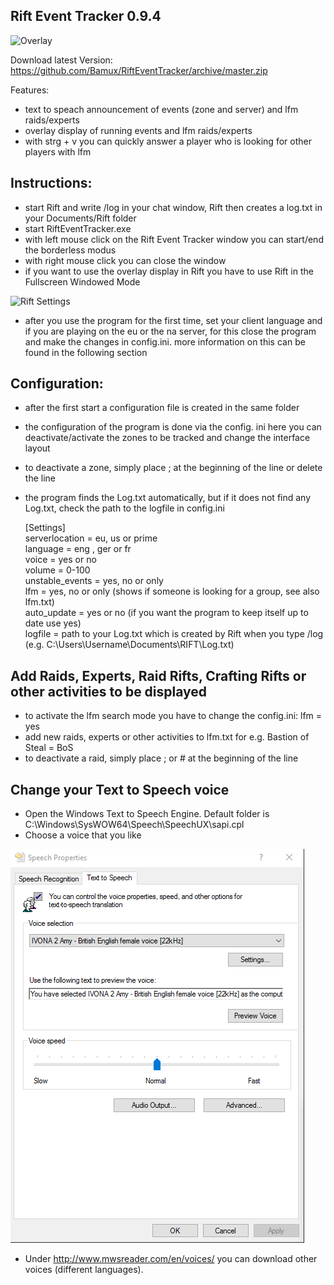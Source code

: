 ## Rift Event Tracker 0.9.4
![Overlay](https://cdn.discordapp.com/attachments/374932500910309379/422081814950313984/unknown.png)

Download latest Version: https://github.com/Bamux/RiftEventTracker/archive/master.zip

Features:
- text to speach announcement of events (zone and server) and lfm raids/experts
- overlay display of running events and lfm raids/experts
- with strg + v you can quickly answer a player who is looking for other players with lfm

## Instructions:
- start Rift and write /log in your chat window, Rift then creates a log.txt in your Documents/Rift folder
- start RiftEventTracker.exe
- with left mouse click on the Rift Event Tracker window you can start/end the borderless modus
- with right mouse click you can close the window
- if you want to use the overlay display in Rift you have to use Rift in the Fullscreen Windowed Mode

![Rift Settings](https://cdn.discordapp.com/attachments/374932500910309379/422085099841126400/unknown.png)

- after you use the program for the first time, set your client language and if you are playing on the eu or the na server, for this close the program and make the changes in config.ini. more information on this can be found in the following section

## Configuration:
- after the first start a configuration file is created in the same folder
- the configuration of the program is done via the config. ini here you can deactivate/activate the zones to be tracked and change the interface layout
- to deactivate a zone, simply place ; at the beginning of the line or delete the line
- the program finds the Log.txt automatically, but if it does not find any Log.txt, check the path to the logfile in config.ini

  [Settings]<br>
  serverlocation = eu, us or prime<br>
  language = eng , ger or fr<br>
  voice = yes or no<br>
  volume = 0-100<br>
  unstable_events = yes, no or only<br>
  lfm = yes, no or only (shows if someone is looking for a group, see also lfm.txt)<br>
  auto_update = yes or no (if you want the program to keep itself up to date use yes)<br>
  logfile = path to your Log.txt which is created by Rift when you type /log (e.g. C:\Users\Username\Documents\RIFT\Log.txt)
  
## Add Raids, Experts, Raid Rifts, Crafting Rifts or other activities to be displayed
- to activate the lfm search mode you have to change the config.ini: lfm = yes
- add new raids, experts or other activities to lfm.txt for e.g. Bastion of Steal = BoS
- to deactivate a raid, simply place ; or # at the beginning of the line

  
## Change your Text to Speech voice
- Open the Windows Text to Speech Engine. Default folder is C:\Windows\SysWOW64\Speech\SpeechUX\sapi.cpl
- Choose a voice that you like

![Voice Settings](https://raw.githubusercontent.com/Bamux/Rift-Raid-Alert/images/Text%20to%20Speach.png)

- Under http://www.mwsreader.com/en/voices/ you can download other voices (different languages).
